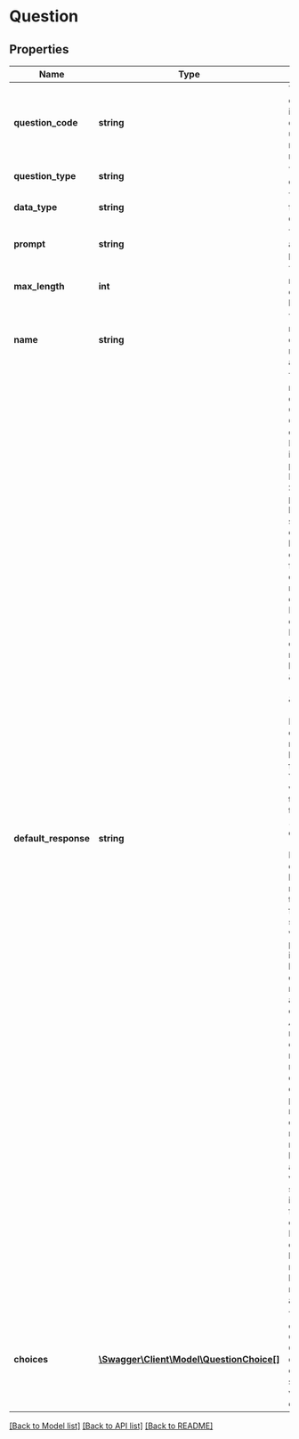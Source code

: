 # Question

## Properties
Name | Type | Description | Notes
------------ | ------------- | ------------- | -------------
**question_code** | **string** | The question code uniquely identifies the question and is used when recording  responses | [optional] 
**question_type** | **string** | The type of question. | [optional] 
**data_type** | **string** | The data type for a basic question. | [optional] 
**prompt** | **string** | The text to use as the question prompt. | [optional] 
**max_length** | **int** | The (optional) maximum length of a free form or basic question. | [optional] 
**name** | **string** | The extended name of the question.  This might be used as help text. | [optional] 
**default_response** | **string** | The default response for this question.  For a ChooseOne or ChooseMany question the DefaultResponse  is never populated.  Instead use the Selected property on the list of choices to see which choices  should be selected by default.  The format of a basic question response depends on   the DataType of the question.    A Basic/Boolean question response should be \&quot;Y\&quot; (for yes/true) or \&quot;N\&quot; (for no/false).      A Basic/Date question response should be a valid date formatted as YYYYMMDD where YYYY is the year, MM is   the month (1-12), DD is the day of month (1-31).      A Basic/Integer question should have an integer response where the integer is formated as a string of   digits with no punctuation.  The integer should have no more digits than the maximum allowed length of   the question.      A Basic/Decimal response should contain a number with no more than 18 digits to the left of the decimal   point and no more than 6 digits to the right.  The number should be formatted as a string of digits with   a period (.) separating the integer and fractional values, e.g. 12312.52    A Basic/Text question should have a text response no longer than the maximum allowed length. | [optional] 
**choices** | [**\Swagger\Client\Model\QuestionChoice[]**](QuestionChoice.md) | The list of choices for a Choose One or Choose Many question, or an optional  list of suggested values for Basic questions. | [optional] 

[[Back to Model list]](../README.md#documentation-for-models) [[Back to API list]](../README.md#documentation-for-api-endpoints) [[Back to README]](../README.md)


